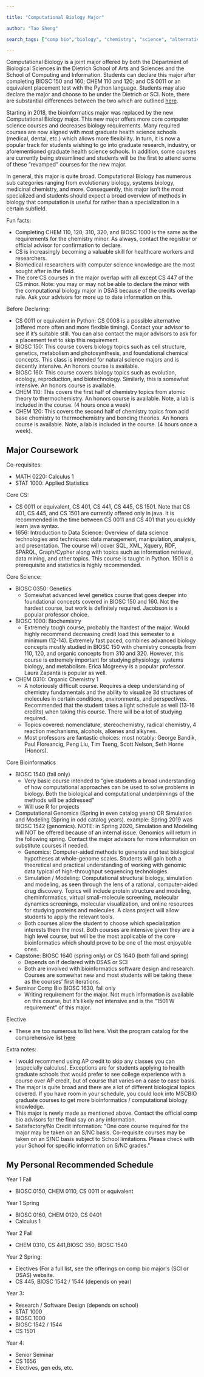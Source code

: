 ```yaml
---

title: "Computational Biology Major"

author: "Tao Sheng"

search_tags: ["comp bio","biology", "chemistry", "science", "alternatives", "tao", "sheng", "joint major","compbio","bioinformatics","cs major", "major", "pre-med"]

---
```


Computational Biology is a joint major offered by both the Department of Biological Sciences in the Dietrich School of Arts and Sciences and the School of Computing and Information. Students can declare this major after completing BIOSC 150 and 160; CHEM 110 and 120; and CS 0011 or an equivalent placement test with the Python language. Students may also declare the major and choose to be under the Dietrich or SCI. Note, there are substantial differences between the two which are outlined [here](https://www.biology.pitt.edu/computational-biology).

Starting in 2018, the bioinformatics major was replaced by the new Computational Biology major. This new major offers more core computer science courses and decreases biology requirements. Many required courses are now aligned with most graduate health science schools (medical, dental, etc.) which allows more flexibility. In turn, it is now a popular track for students wishing to go into graduate research, industry, or aforementioned graduate health science schools. In addition, some courses are currently being streamlined and students will be the first to attend some of these “revamped” courses for the new major. 

In general, this major is quite broad. Computational Biology has numerous sub categories ranging from evolutionary biology, systems biology, medicinal chemistry, and more. Consequently, this major isn’t the most specialized and students should expect a broad overview of methods in biology that computation is useful for rather than a specialization in a certain subfield. 

Fun facts: 
*   Completing CHEM 110, 120, 310, 320, and BIOSC 1000 is the same as the requirements for the chemistry minor. As always, contact the registrar or official advisor for confirmation to declare. 
*   CS is increasingly becoming a valuable skill for healthcare workers and researchers. 
*   Biomedical researchers with computer science knowledge are the most sought after in the field. 
*   The core CS courses in the major overlap with all except CS 447 of the CS minor. Note: you may or may not be able to declare the minor with the computational biology major in DSAS because of the credits overlap rule. Ask your advisors for more up to date information on this. 

Before Declaring:
*   CS 0011 or equivalent in Python: CS 0008 is a possible alternative (offered more often and more flexible timing). Contact your advisor to see if it’s suitable still. You can also contact the major advisors to ask for a placement test to skip this requirement. 
*   BIOSC 150: This course covers biology topics such as cell structure, genetics, metabolism and photosynthesis, and foundational chemical concepts. This class is intended for natural science majors and is decently intensive. An honors course is available. 
*   BIOSC 160: This course covers biology topics such as evolution, ecology, reproduction, and biotechnology. Similarly, this is somewhat intensive. An honors course is available.
*   CHEM 110: This covers the first half of chemistry topics from atomic theory to thermochemistry. An honors course is available. Note, a lab is included in the course. (4 hours once a week)
*   CHEM 120: This covers the second half of chemistry topics from acid base chemistry to thermochemistry and bonding theories. An honors course is available. Note, a lab is included in the course. (4 hours once a week). 

## Major Coursework
Co-requisites:
*   MATH 0220: Calculus 1
*   STAT 1000: Applied Statistics

Core CS:
*   CS 0011 or equivalent, CS 401, CS 441, CS 445, CS 1501. Note that CS 401, CS 445, and CS 1501 are currently offered only in java. It is recommended in the time between CS 0011 and CS 401 that you quickly learn java syntax. 
*   1656: Introduction to Data Science: Overview of data science technologies and techniques: data management, manipulation, analysis, and presentation. The course will cover SQL, XML, Xquery, RDF, SPARQL, Graph/Cypher along with topics such as information retrieval, data mining, and other topics. This course is taught in Python. 1501 is a prerequisite and statistics is highly recommended. 

Core Science:
*   BIOSC 0350: Genetics
    *   Somewhat advanced level genetics course that goes deeper into foundational concepts covered in BIOSC 150 and 160. Not the hardest course, but work is definitely required. Jacobson is a popular professor choice.
*   BIOSC 1000: Biochemistry
    *   Extremely tough course, probably the hardest of the major. Would highly recommend decreasing credit load this semester to a minimum (12-14). Extremely fast paced, combines advanced biology concepts mostly studied in BIOSC 150 with chemistry concepts from 110, 120, and organic concepts from 310 and 320. However, this course is extremely important for studying physiology, systems biology, and metabolism. Erica Mcgreevy is a popular professor. Laura Zapanta is popular as well. 
*   CHEM 0310: Organic Chemistry 1
    *   A notoriously difficult course. Requires a deep understanding of chemistry fundamentals and the ability to visualize 3d structures of molecules in certain conditions, environments, and perspectives. Recommended that the student takes a light schedule as well (13-16 credits) when taking this course. There will be a lot of studying required. 
    *   Topics covered: nomenclature, stereochemistry, radical chemistry, 4 reaction mechanisms, alcohols, alkenes and alkynes.
    *   Most professors are fantastic choices: most notably: George Bandik, Paul Floreancig, Peng Liu, Tim Tseng, Scott Nelson, Seth Horne (Honors). 

Core Bioinformatics
*   BIOSC 1540 (fall only)
    *   Very basic course intended to “give students a broad understanding of how computational approaches can be used to solve problems in biology. Both the biological and computational underpinnings of the methods will be addressed”
    *   Will use R for projects
*   Computational Genomics (Spring in even catalog years) OR Simulation and Modeling (Spring in odd catalog years). example: Spring 2019 was BIOSC 1542 (genomics). NOTE: in Spring 2020, Simulation and Modeling will NOT be offered because of an internal issue. Genomics will return in the following spring. Contact the major advisors for more information on substitute courses if needed. 
    *   Genomics: Computer-aided methods to generate and test biological hypotheses at whole-genome scales. Students will gain both a theoretical and practical understanding of working with genomic data typical of high-throughput sequencing technologies. 
    *   Simulation / Modeling: Computational structural biology, simulation and modeling, as seen through the lens of a rational, computer-aided drug discovery. Topics will include protein structure and modeling, cheminformatics, virtual small-molecule screening, molecular dynamics screenings, molecular visualization, and online resources for studying proteins and molecules. A class project will allow students to apply the relevant tools. 
    *   Both courses allow the student to choose which specialization interests them the most. Both courses are intensive given they are a high level course, but will be the most applicable of the core bioinformatics which should prove to be one of the most enjoyable ones. 
*   Capstone: BIOSC 1640 (spring only) or CS 1640 (both fall and spring)
    *   Depends on if declared with DSAS or SCI
    *   Both are involved with bioinformatics software design and research. Courses are somewhat new and most students will be taking these as the courses’ first iterations. 
*   Seminar Comp Bio BIOSC 1630, fall only
    *   Writing requirement for the major. Not much information is available on this course, but it’s likely not intensive and is the “1501 W requirement” of this major. 

Elective 
*    These are too numerous to list here. Visit the program catalog for the comprehensive list [here](https://catalog.upp.pitt.edu/preview_program.php?catoid=188&poid=57800&returnto=17691)


Extra notes:
*   I would recommend using AP credit to skip any classes you can (especially calculus). Exceptions are for students applying to health graduate schools that would prefer to see college experience with a course over AP credit, but of course that varies on a case to case basis. 
*   The major is quite broad and there are a lot of different biological topics covered. If you have room in your schedule, you could look into MSCBIO graduate courses to get more bioinformatics / computational biology knowledge. 
*   This major is newly made as mentioned above. Contact the official comp bio advisors for the final say on any information. 
*   Satisfactory/No Credit information: "One core course required for the major may be taken on an S/NC basis. Co-requisite courses may be taken on an S/NC basis subject to School limitations. Please check with your School for specific information on S/NC grades."

## My Personal Recommended Schedule

Year 1 Fall
*   BIOSC 0150, CHEM 0110, CS 0011 or equivalent

Year 1 Spring
*   BIOSC 0160, CHEM 0120, CS 0401
*   Calculus 1

Year 2 Fall
*   CHEM 0310, CS 441,BIOSC 350, BIOSC 1540

Year 2 Spring:
*   Electives (For a full list, see the offerings on comp bio major's (SCI or DSAS) website.
*   CS 445, BIOSC 1542 / 1544 (depends on year)

Year 3:
*   Research / Software Design (depends on school)
*   STAT 1000
*   BIOSC 1000
*   BIOSC 1542 / 1544
*   CS 1501

Year 4:
*   Senior Seminar
*   CS 1656
*   Electives, gen eds, etc.
